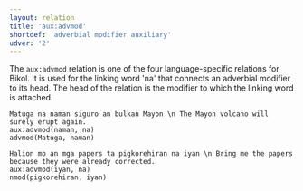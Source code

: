```yaml
---
layout: relation
title: 'aux:advmod'
shortdef: 'adverbial modifier auxiliary'
udver: '2'
---
```


The `aux:advmod` relation is one of the four language-specific relations for Bikol.
It is used for the linking word 'na' that connects an adverbial modifier to its head.
The head of the relation is the modifier to which the linking word is attached.

~~~ sdparse
Matuga na naman siguro an bulkan Mayon \n The Mayon volcano will surely erupt again.
aux:advmod(naman, na)
advmod(Matuga, naman)
~~~

~~~ sdparse
Halion mo an mga papers ta pigkorehiran na iyan \n Bring me the papers because they were already corrected.
aux:advmod(iyan, na)
nmod(pigkorehiran, iyan)
~~~
